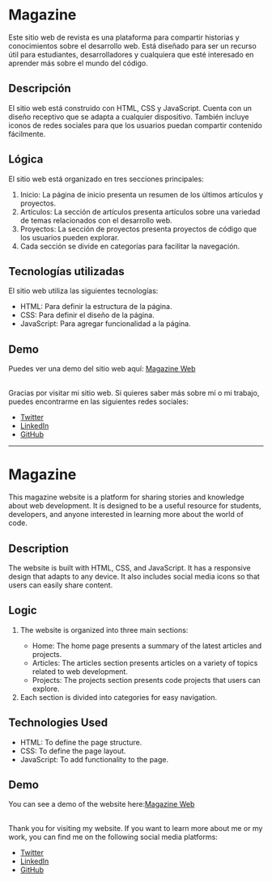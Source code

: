 <h1>Magazine</h1>

Este sitio web de revista es una plataforma para compartir historias y conocimientos sobre el desarrollo web. Está diseñado para ser un recurso útil para estudiantes, desarrolladores y cualquiera que esté interesado en aprender más sobre el mundo del código.

<h2>Descripción</h2>

El sitio web está construido con HTML, CSS y JavaScript. Cuenta con un diseño receptivo que se adapta a cualquier dispositivo. También incluye iconos de redes sociales para que los usuarios puedan compartir contenido fácilmente.

<h2>Lógica</h2>

El sitio web está organizado en tres secciones principales:
<ol>
<li>Inicio: La página de inicio presenta un resumen de los últimos artículos y proyectos.</li>
<li>Artículos: La sección de artículos presenta artículos sobre una variedad de temas relacionados con el desarrollo web.</li>
<li>Proyectos: La sección de proyectos presenta proyectos de código que los usuarios pueden explorar.</li>
<li>Cada sección se divide en categorías para facilitar la navegación.</li>
</ol>

<h2>Tecnologías utilizadas</h2>
El sitio web utiliza las siguientes tecnologías:
<ul>
<li>HTML: Para definir la estructura de la página.</li>
<li>CSS: Para definir el diseño de la página.</li>
<li>JavaScript: Para agregar funcionalidad a la página.</li>
</ul>

<h2>Demo</h2>

Puedes ver una demo del sitio web aquí: <a href="jerangel1.github.io/Magazine">Magazine Web</a>
<br><br>

<footer>
  <p>
    Gracias por visitar mi sitio web. Si quieres saber más sobre mí o mi trabajo, puedes encontrarme en las siguientes redes sociales:
  </p>
  <ul>
    <li><a href="https://www.twitter.com/jerangel1">Twitter</a></li>
    <li><a href="https://www.linkedin.com/in/jerangel1/">LinkedIn</a></li>
    <li><a href="https://www.github.com/jerangel1">GitHub</a></li>
  </ul>
  <p>
  </footer>

  <hr>

  <h1>Magazine</h1>

This magazine website is a platform for sharing stories and knowledge about web development. It is designed to be a useful resource for students, developers, and anyone interested in learning more about the world of code.

<h2>Description</h2>

The website is built with HTML, CSS, and JavaScript. It has a responsive design that adapts to any device. It also includes social media icons so that users can easily share content.

<h2>Logic</h2>

<ol>
  <li>The website is organized into three main sections:</li>
    <ul>
      <li>Home: The home page presents a summary of the latest articles and projects.</li>
      <li>Articles: The articles section presents articles on a variety of topics related to web development.</li>
      <li>Projects: The projects section presents code projects that users can explore.</li>
    </ul>
  <li>Each section is divided into categories for easy navigation.</li>
</ol>

<h2>Technologies Used</h2>

<ul>
  <li>HTML: To define the page structure.</li>
  <li>CSS: To define the page layout.</li>
  <li>JavaScript: To add functionality to the page.</li>
</ul>

<h2>Demo</h2>

You can see a demo of the website here:<a href="jerangel1.github.io/Magazine">Magazine Web</a>
<br>
<br>


<footer>
  <p>
    Thank you for visiting my website. If you want to learn more about me or my work, you can find me on the following social media platforms:
  </p>
  <ul>
    <li><a href="https://www.twitter.com/jerangel1">Twitter</a></li>
    <li><a href="https://www.linkedin.com/in/jerangel1/">LinkedIn</a></li>
    <li><a href="https://www.github.com/jerangel1">GitHub</a></li>
  </ul>
  <p>
  </footer>